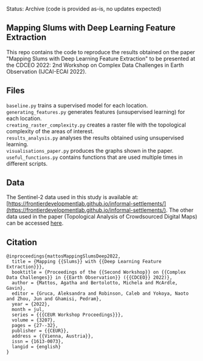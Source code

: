 Status: Archive (code is provided as-is, no updates expected)

## Mapping Slums with Deep Learning Feature Extraction

This repo contains the code to reproduce the results obtained on the paper "Mapping Slums with Deep Learning Feature Extraction" to be presented at the CDCEO 2022: 2nd Workshop on Complex Data Challenges in Earth Observation (IJCAI-ECAI 2022). 

## Files

`baseline.py` trains a supervised model for each location.<br>
`generating_features.py` generates features (unsupervised learning) for each location.<br>
`creating_raster_complexity.py` creates a raster file with the topological complexity of the areas of interest.<br>
`results_analysis.py` analyses the results obtained using unsupervised learning.<br>
`visualisations_paper.py` produces the graphs shown in the paper.<br>
`useful_functions.py` contains functions that are used multiple times in different scripts.<br>

## Data 

The Sentinel-2 data used in this study is available at: [https://frontierdevelopmentlab.github.io/informal-settlements/](https://frontierdevelopmentlab.github.io/informal-settlements/). The other data used in the paper (Topological Analysis of Crowdsourced Digital Maps) can be accessed [here](https://docs.google.com/forms/d/e/1FAIpQLSfao44uX3l8S0qSsaGEb7ufpiY2F2wfhDs8NmrkzlokWqV-ZQ/viewform).

## Citation

```
@inproceedings{mattosMappingSlumsDeep2022,
  title = {Mapping {{Slums}} with {{Deep Learning Feature Extraction}}},
  booktitle = {Proceedings of the {{Second Workshop}} on {{Complex Data Challenges}} in {{Earth Observation}} ({{CDCEO}} 2022)},
  author = {Mattos, Agatha and Bertolotto, Michela and McArdle, Gavin},
  editor = {Gruca, Aleksandra and Robinson, Caleb and Yokoya, Naoto and Zhou, Jun and Ghamisi, Pedram},
  year = {2022},
  month = jul,
  series = {{{CEUR Workshop Proceedings}}},
  volume = {3207},
  pages = {27--32},
  publisher = {{CEUR}},
  address = {{Vienna, Austria}},
  issn = {1613-0073},
  langid = {english}
}
```

